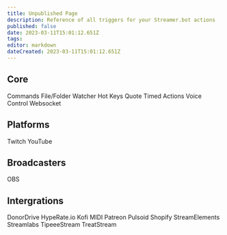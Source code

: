 ```yaml
---
title: Unpublished Page
description: Reference of all triggers for your Streamer.bot actions
published: false
date: 2023-03-11T15:01:12.651Z
tags: 
editor: markdown
dateCreated: 2023-03-11T15:01:12.651Z
---
```


## Core
Commands
File/Folder Watcher
Hot Keys
Quote
Timed Actions
Voice Control
Websocket

## Platforms
Twitch
YouTube

## Broadcasters
OBS

## Intergrations
DonorDrive
HypeRate.io
Kofi
MIDI
Patreon
Pulsoid
Shopify
StreamElements
Streamlabs
TipeeeStream
TreatStream